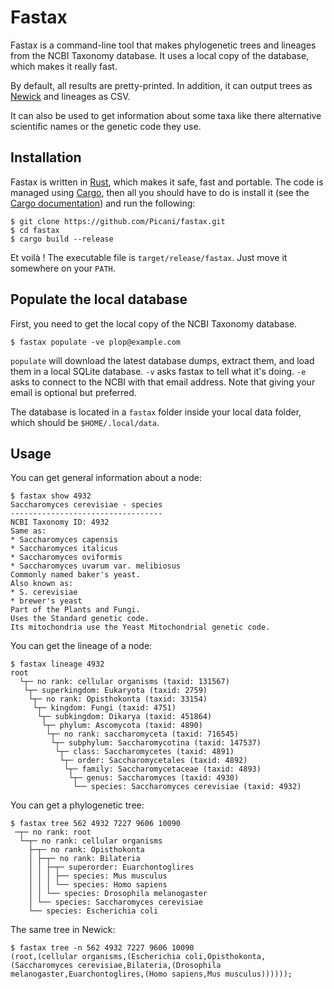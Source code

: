 Fastax
======

Fastax is a command-line tool that makes phylogenetic trees and lineages
from the NCBI Taxonomy database. It uses a local copy of the database,
which makes it really fast.

By default, all results are pretty-printed. In addition, it can output trees
as [Newick][1] and lineages as CSV.

It can also be used to get information about some taxa like there alternative
scientific names or the genetic code they use.

Installation
------------

Fastax is written in [Rust][2], which makes it safe, fast and portable. The
code is managed using [Cargo][3], then all you should have to do is install it
(see the [Cargo documentation][4]) and run the following:

```
$ git clone https://github.com/Picani/fastax.git
$ cd fastax
$ cargo build --release
```

Et voilà ! The executable file is `target/release/fastax`. Just move it
somewhere on your `PATH`.

Populate the local database
---------------------------

First, you need to get the local copy of the NCBI Taxonomy database.

    $ fastax populate -ve plop@example.com
    
`populate` will download the latest database dumps, extract them, and load
them in a local SQLite database. `-v` asks fastax to tell what it's doing.
`-e` asks to connect to the NCBI with that email address. Note that giving
your email is optional but preferred.

The database is located in a `fastax` folder inside your local data folder,
which should be `$HOME/.local/data`.

Usage
-----

You can get general information about a node:

```
$ fastax show 4932
Saccharomyces cerevisiae - species
----------------------------------
NCBI Taxonomy ID: 4932
Same as:
* Saccharomyces capensis
* Saccharomyces italicus
* Saccharomyces oviformis
* Saccharomyces uvarum var. melibiosus
Commonly named baker's yeast.
Also known as:
* S. cerevisiae
* brewer's yeast
Part of the Plants and Fungi.
Uses the Standard genetic code.
Its mitochondria use the Yeast Mitochondrial genetic code.
```

You can get the lineage of a node:

```
$ fastax lineage 4932
root
  └┬─ no rank: cellular organisms (taxid: 131567)
   └┬─ superkingdom: Eukaryota (taxid: 2759)
    └┬─ no rank: Opisthokonta (taxid: 33154)
     └┬─ kingdom: Fungi (taxid: 4751)
      └┬─ subkingdom: Dikarya (taxid: 451864)
       └┬─ phylum: Ascomycota (taxid: 4890)
        └┬─ no rank: saccharomyceta (taxid: 716545)
         └┬─ subphylum: Saccharomycotina (taxid: 147537)
          └┬─ class: Saccharomycetes (taxid: 4891)
           └┬─ order: Saccharomycetales (taxid: 4892)
            └┬─ family: Saccharomycetaceae (taxid: 4893)
             └┬─ genus: Saccharomyces (taxid: 4930)
              └── species: Saccharomyces cerevisiae (taxid: 4932)
```

You can get a phylogenetic tree:

```
$ fastax tree 562 4932 7227 9606 10090
 ─┬─ no rank: root
  └─┬─ no rank: cellular organisms
    ├─┬─ no rank: Opisthokonta
    │ ├─┬─ no rank: Bilateria
    │ │ ├─┬─ superorder: Euarchontoglires
    │ │ │ ├── species: Mus musculus
    │ │ │ └── species: Homo sapiens
    │ │ └── species: Drosophila melanogaster
    │ └── species: Saccharomyces cerevisiae
    └── species: Escherichia coli
```

The same tree in Newick:

```
$ fastax tree -n 562 4932 7227 9606 10090
(root,(cellular organisms,(Escherichia coli,Opisthokonta,(Saccharomyces cerevisiae,Bilateria,(Drosophila melanogaster,Euarchontoglires,(Homo sapiens,Mus musculus))))));
```


[1]: http://evolution.genetics.washington.edu/phylip/newicktree.html
[2]: https://www.rust-lang.org
[3]: https://crates.io
[4]: https://doc.rust-lang.org/cargo/getting-started/installation.html
